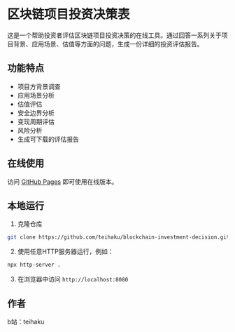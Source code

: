 # 区块链项目投资决策表

这是一个帮助投资者评估区块链项目投资决策的在线工具。通过回答一系列关于项目背景、应用场景、估值等方面的问题，生成一份详细的投资评估报告。

## 功能特点

- 项目方背景调查
- 应用场景分析
- 估值评估
- 安全边界分析
- 变现周期评估
- 风险分析
- 生成可下载的评估报告

## 在线使用

访问 [GitHub Pages](https://teihaku.github.io/seed-invest) 即可使用在线版本。

## 本地运行

1. 克隆仓库
```bash
git clone https://github.com/teihaku/blockchain-investment-decision.git
```

2. 使用任意HTTP服务器运行，例如：
```bash
npx http-server .
```

3. 在浏览器中访问 `http://localhost:8080`

## 作者

b站：teihaku